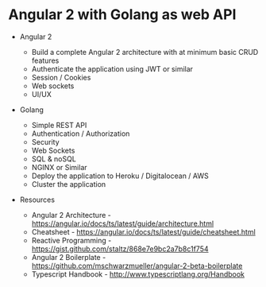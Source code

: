 Angular 2 with Golang as web API
================================

-	Angular 2

	-	Build a complete Angular 2 architecture with at minimum basic CRUD features
	-	Authenticate the application using JWT or similar
	-	Session / Cookies
	-	Web sockets
	-	UI/UX

-	Golang

	-	Simple REST API
	-	Authentication / Authorization
	-	Security
	-	Web Sockets
	-	SQL & noSQL
	-	NGINX or Similar
	-	Deploy the application to Heroku / Digitalocean / AWS
	-	Cluster the application

-	Resources

	-	Angular 2 Architecture - https://angular.io/docs/ts/latest/guide/architecture.html
	-	Cheatsheet - https://angular.io/docs/ts/latest/guide/cheatsheet.html
	-	Reactive Programming - https://gist.github.com/staltz/868e7e9bc2a7b8c1f754
	-	Angular 2 Boilerplate - https://github.com/mschwarzmueller/angular-2-beta-boilerplate
	-	Typescript Handbook - http://www.typescriptlang.org/Handbook

